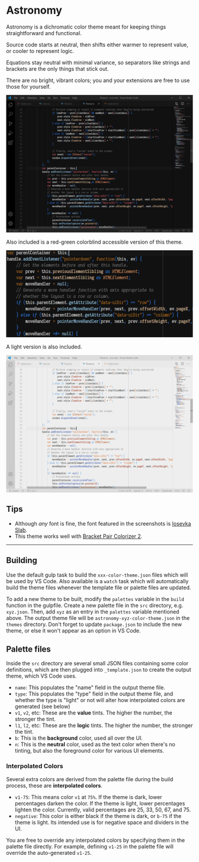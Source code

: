# Astronomy
Astronomy is a dichromatic color theme meant for keeping things straightforward
and functional.

Source code starts at neutral, then shifts either warmer to represent value, or
cooler to represent logic.

Equations stay neutral with minimal variance, so separators like strings and
brackets are the only things that stick out.

There are no bright, vibrant colors; you and your extensions are free to use
those for yourself.

![Demonstration screenshot](images/screen1.png)

Also included is a red-green colorblind accessible version of this theme.

![Colorblind demonstration screenshot](images/colorblind.png)

A light version is also included.

![Light theme demonstration screenshot](images/light.png)

## Tips
* Although *any* font is fine, the font featured in the screenshots is [Iosevka Slab](https://github.com/be5invis/Iosevka).
* This theme works well with [Bracket Pair Colorizer 2](https://github.com/CoenraadS/Bracket-Pair-Colorizer-2).

---------

## Building
Use the default gulp task to build the `xxx-color-theme.json` files which will be used by VS Code. Also available is a `watch` task which will automatically build the theme files whenever the template file or palette files are updated.

To add a new theme to be built, modify the `palettes` variable in the `build` function in the gulpfile. Create a new palette file in the `src` directory, e.g. `xyz.json`. Then, add `xyz` as an entry in the `palettes` variable mentioned above. The output theme file will be `astronomy-xyz-color-theme.json` in the `themes` directory. Don't forget to update `package.json` to include the new theme, or else it won't appear as an option in VS Code.

## Palette files
Inside the `src` directory are several small JSON files containing some color definitions, which are then plugged into `_template.json` to create the output theme, which VS Code uses.

* `name`: This populates the "name" field in the output theme file.
* `type`: This populates the "type" field in the output theme file, and whether the type is "light" or not will alter how interpolated colors are generated (see below)
* `v1`, `v2`, etc: These are the **value** tints. The higher the number, the stronger the tint.
* `l1`, `l2`, etc: These are the **logic** tints. The higher the number, the stronger the tint.
* `b`: This is the **background** color, used all over the UI.
* `n`: This is the **neutral** color, used as the text color when there's no tinting, but also the foreground color for various UI elements.

### Interpolated Colors
Several extra colors are derived from the palette file during the build process, these are **interpolated colors**.

* `v1-75`: This means color `v1` at `75%`. If the theme is dark, lower percentages darken the color. If the theme is light, lower percentages lighten the color. Currently, valid percentages are 25, 33, 50, 67, and 75.
* `negative`: This color is either black if the theme is dark, or `b-75` if the theme is light. Its intended use is for negative space and dividers in the UI.

You are free to override any interpolated colors by specifying them in the palette file directly. For example, defining `v1-25` in the palette file will override the auto-generated `v1-25`.